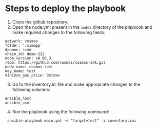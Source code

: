 # Steps to deploy the playbook

1. Clone the github repository.
2. Open the node.yml present in the ```nodes``` directory of the playbook and make required changes to the following fields.
```
network: cosmos
folder: '.simapp'
daemon: simd
chain_id: demo-222
node_version: v0.50.3
repo: https://github.com/cosmos/cosmos-sdk.git
node_name: cosmos-test
key_name: test
minimum_gas_price: 0stake
```
3. Go to the inventory.ini file and make appropriate changes to the following columns:
```
ansible_host
ansible_user
```
4. Run the playbook using the following command:
```
 ansible-playbook main.yml -e "target=test" -i inventory.ini 
```